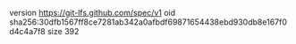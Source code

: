 version https://git-lfs.github.com/spec/v1
oid sha256:30dfb1567ff8ce7281ab342a0afbdf69871654438ebd930db8e167f0d4c4a7f8
size 392
